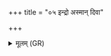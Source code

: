 +++
title = "०५ इन्द्रो अस्मान् दिवा"

+++
<details><summary>मूलम् (GR)</summary>

इन्द्रो अस्मान् दिवा पातु  
मृत्योः पाशात् स्वस्तये ।  
द्यौर् नो मध्यतः पातु  
भूमी राज्ञी स्वस्तये ॥
</details>
